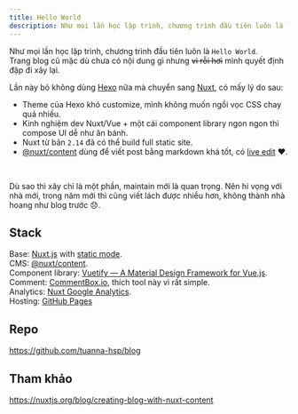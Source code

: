 ```yaml
---
title: Hello World
description: Như mọi lần học lập trình, chương trình đầu tiên luôn là `Hello World`. Lần này mình bỏ Hexo và xây lại blog bằng NuxtJS.
---
```


Như mọi lần học lập trình, chương trình đầu tiên luôn là `Hello World`.<br/>
Trang blog cũ mặc dù chưa có nội dung gì nhưng ~~vì rỗi hơi~~ mình quyết định đập đi xây lại.

Lần này bỏ không dùng [Hexo](https://hexo.io/) nữa mà chuyển sang [Nuxt](https://nuxtjs.org/), có mấy lý do sau:

- Theme của Hexo khó customize, mình không muốn ngồi vọc CSS chay quá nhiều.
- Kinh nghiệm dev Nuxt/Vue + một cái component library ngon ngon thì compose UI dễ như ăn bánh.
- Nuxt từ bản `2.14` đã có thể build full static site.
- [@nuxt/content](https://content.nuxtjs.org/) dùng để viết post bằng markdown khá tốt, có [live edit](https://content.nuxtjs.org/displaying/#live-editing) ❤️.
<br/>

Dù sao thì xây chỉ là một phần, maintain mới là quan trọng. Nên hi vọng với nhà mới, trong năm mới thì cũng viết lách được nhiều hơn, không thành nhà hoang như blog trước 😞.

## Stack

Base: [Nuxt.js](https://nuxtjs.org/) with [static mode](https://nuxtjs.org/blog/going-full-static/).<br/>
CMS: [@nuxt/content](https://content.nuxtjs.org/).<br/>
Component library: [Vuetify — A Material Design Framework for Vue.js](https://vuetifyjs.com/en/).<br/>
Comment: [CommentBox.io](https://commentbox.io/), thích tool này vì rất simple.<br/>
Analytics: [Nuxt Google Analytics](https://google-analytics.nuxtjs.org/).<br/>
Hosting: [GitHub Pages](https://pages.github.com/)

## Repo

https://github.com/tuanna-hsp/blog

## Tham khảo

https://nuxtjs.org/blog/creating-blog-with-nuxt-content
